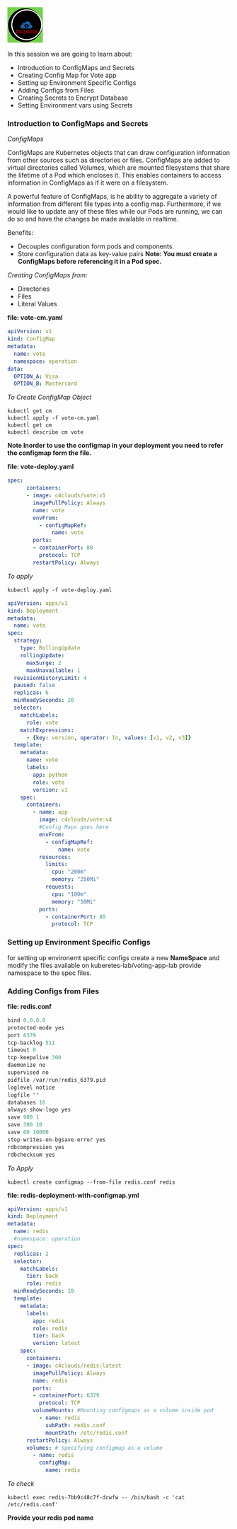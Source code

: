 <img src="../images/c4logo.png">


In this session we are going to learn about: 

- Introduction to ConfigMaps and Secrets
- Creating Config Map for Vote app
- Setting up Environment Specific Configs
- Adding Configs from Files
- Creating Secrets to Encrypt Database
- Setting Environment vars using Secrets

### Introduction to ConfigMaps and Secrets
*ConfigMaps*

ConfigMaps are Kubernetes objects that can draw configuration information from other sources such as directories or files. ConfigMaps are added to virtual directories called Volumes, which are mounted filesystems that share the lifetime of a Pod which encloses it. This enables containers to access information in ConfigMaps as if it were on a filesystem.

A powerful feature of ConfigMaps, is he ability to aggregate a variety of information from different file types into a config map. Furthermore, if we would like to update any of these files while our Pods are running, we can do so and have the changes be made available in realtime.

Benefits:
- Decouples configuration form pods and components.
- Store configuration data as key-value pairs 
**Note: You must create a ConfigMaps before referencing it in a Pod spec.**

*Creating ConfigMaps from:*
- Directories
- Files
- Literal Values

__file: vote-cm.yaml__

```yml
apiVersion: v1
kind: ConfigMap
metadata:
  name: vote
  namespace: operation
data:
  OPTION_A: Visa
  OPTION_B: Mastercard
```
*To Create ConfigMap Object*

```
kubectl get cm
kubectl apply -f vote-cm.yaml
kubectl get cm
kubectl describe cm vote
```

**Note Inorder to use the configmap in your deployment you need to refer the configmap form the file.**

__file: vote-deploy.yaml__

```yml
spec:
      containers:
      - image: c4clouds/vote:v1
        imagePullPolicy: Always
        name: vote
        envFrom:
          - configMapRef:
              name: vote
        ports:
        - containerPort: 80
          protocol: TCP
        restartPolicy: Always
```

*To apply*
```
kubectl apply -f vote-deploy.yaml
```
```yml
apiVersion: apps/v1
kind: Deployment
metadata:
  name: vote
spec:
  strategy:
    type: RollingUpdate
    rollingUpdate:
      maxSurge: 2
      maxUnavailable: 1
  revisionHistoryLimit: 4
  paused: false
  replicas: 6
  minReadySeconds: 20
  selector:
    matchLabels:
      role: vote
    matchExpressions:
      - {key: version, operator: In, values: [v1, v2, v3]}
  template:
    metadata:
      name: vote
      labels:
        app: python
        role: vote
        version: v1
    spec:
      containers:
        - name: app
          image: c4clouds/vote:v4
          #Config Maps goes here
          envFrom:
            - configMapRef:
                name: vote
          resources:
            limits:
              cpu: "200m"
              memory: "250Mi"
            requests: 
              cpu: "100m"
              memory: "50Mi"
          ports:
            - containerPort: 80
              protocol: TCP
```
### Setting up Environment Specific Configs
for setting up environemt specific configs create a new **NameSpace** and modify the files available on kuberetes-lab/voting-app-lab
provide namespace to the spec files.

### Adding Configs from Files

__file: redis.conf__

```r
bind 0.0.0.0
protected-mode yes
port 6379
tcp-backlog 511
timeout 0
tcp-keepalive 300
daemonize no
supervised no
pidfile /var/run/redis_6379.pid
loglevel notice
logfile ""
databases 16
always-show-logo yes
save 900 1
save 300 10
save 60 10000
stop-writes-on-bgsave-error yes
rdbcompression yes
rdbchecksum yes
```

*To Apply*
```
kubectl create configmap --from-file redis.conf redis
```
__file: redis-deployment-with-configmap.yml__

```yml
apiVersion: apps/v1
kind: Deployment
metadata:
  name: redis
  #namespace: operation
spec:
  replicas: 2
  selector:
    matchLabels:
      tier: back
      role: redis
  minReadySeconds: 10
  template:
    metadata:
      labels:
        app: redis
        role: redis
        tier: back
        version: latest
    spec:
      containers:
      - image: c4clouds/redis:latest
        imagePullPolicy: Always
        name: redis
        ports:
        - containerPort: 6379
          protocol: TCP
        volumeMounts: #Mounting configmaps as a volume inside pod 
          - name: redis
            subPath: redis.conf
            mountPath: /etc/redis.conf
      restartPolicy: Always
      volumes: # specifying configmap as a volume 
        - name: redis
          configMap:
            name: redis
```            

*To check*
```
kubectl exec redis-7bb9c48c7f-dcwfw -- /bin/bash -c 'cat /etc/redis.conf'
```
**Provide your redis pod name**
